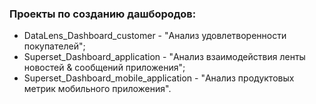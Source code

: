 ### Проекты по созданию дашбородов:  
- DataLens_Dashboard_customer - "Анализ удовлетворенности покупателей";  
- Superset_Dashboard_application - "Анализ взаимодействия ленты новостей & сообщений приложения";    
- Superset_Dashboard_mobile_application - "Анализ продуктовых метрик мобильного приложения".
